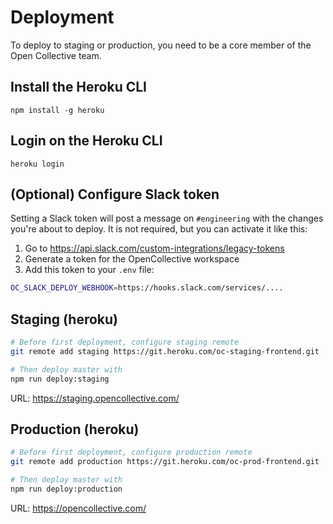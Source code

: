 # Deployment

To deploy to staging or production, you need to be a core member of the Open Collective team.

## Install the Heroku CLI

`npm install -g heroku`

## Login on the Heroku CLI

`heroku login`

## (Optional) Configure Slack token

Setting a Slack token will post a message on `#engineering` with the changes you're
about to deploy. It is not required, but you can activate it like this:

1. Go to https://api.slack.com/custom-integrations/legacy-tokens
2. Generate a token for the OpenCollective workspace
3. Add this token to your `.env` file:

```bash
OC_SLACK_DEPLOY_WEBHOOK=https://hooks.slack.com/services/....
```

## Staging (heroku)

```bash
# Before first deployment, configure staging remote
git remote add staging https://git.heroku.com/oc-staging-frontend.git

# Then deploy master with
npm run deploy:staging
```

URL: https://staging.opencollective.com/

## Production (heroku)

```bash
# Before first deployment, configure production remote
git remote add production https://git.heroku.com/oc-prod-frontend.git

# Then deploy master with
npm run deploy:production
```

URL: https://opencollective.com/
